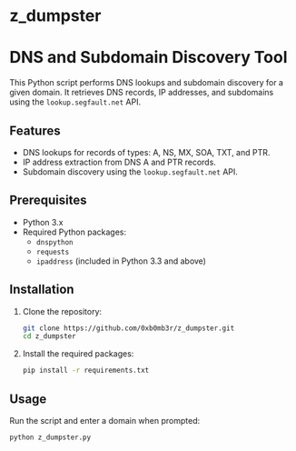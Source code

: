 # z_dumpster
# DNS and Subdomain Discovery Tool

This Python script performs DNS lookups and subdomain discovery for a given domain. It retrieves DNS records, IP addresses, and subdomains using the `lookup.segfault.net` API.

## Features

- DNS lookups for records of types: A, NS, MX, SOA, TXT, and PTR.
- IP address extraction from DNS A and PTR records.
- Subdomain discovery using the `lookup.segfault.net` API.

## Prerequisites

- Python 3.x
- Required Python packages:
  - `dnspython`
  - `requests`
  - `ipaddress` (included in Python 3.3 and above)

## Installation

1. Clone the repository:
    ```sh
    git clone https://github.com/0xb0mb3r/z_dumpster.git
    cd z_dumpster
    ```

2. Install the required packages:
    ```sh
    pip install -r requirements.txt
    ```

## Usage

Run the script and enter a domain when prompted:
```sh
python z_dumpster.py

